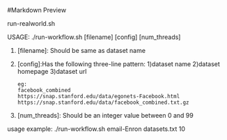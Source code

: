 #Markdown Preview

run-realworld.sh

USAGE: ./run-workflow.sh [filename] [config] [num_threads]

1) [filename]: Should be same as dataset name

2) [config]:Has the following three-line pattern:
       1)dataset name 2)dataset homepage 3)dataset url

       eg:
       facebook_combined
       https://snap.stanford.edu/data/egonets-Facebook.html
       https://snap.stanford.edu/data/facebook_combined.txt.gz

3) [num_threads]: Should be an integer value between 0 and 99

usage example: ./run-workflow.sh email-Enron datasets.txt 10
